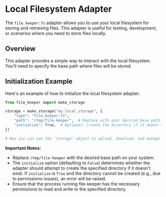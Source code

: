 # Local Filesystem Adapter

The `file_keeper:fs` adapter allows you to use your local filesystem for storing and retrieving files. This adapter is useful for testing, development, or scenarios where you need to store files locally.

## Overview

This adapter provides a simple way to interact with the local filesystem. You'll need to specify the base path where files will be stored.

## Initialization Example

Here's an example of how to initialize the local filesystem adapter:

```python
from file_keeper import make_storage

storage = make_storage("my_local_storage", {
    "type": "file_keeper:fs",
    "path": "/tmp/file-keeper",  # Replace with your desired base path
    "initialize": True,  # Optional: Create the directory if it doesn't exist
})

# Now you can use the 'storage' object to upload, download, and manage files.
```

**Important Notes:**

*   Replace `/tmp/file-keeper` with the desired base path on your system.
*   The `initialize` option (defaulting to `False`) determines whether the adapter should attempt to create the specified directory if it doesn't exist. If `initialize` is `True` and the directory cannot be created (e.g., due to permissions issues), an error will be raised.
*   Ensure that the process running file-keeper has the necessary permissions to read and write to the specified directory.
